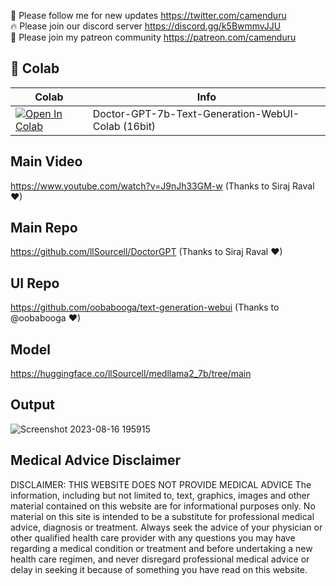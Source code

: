 🐣 Please follow me for new updates https://twitter.com/camenduru <br />
🔥 Please join our discord server https://discord.gg/k5BwmmvJJU <br />
🥳 Please join my patreon community https://patreon.com/camenduru <br />

## 🦒 Colab

| Colab | Info
| --- | --- |
[![Open In Colab](https://colab.research.google.com/assets/colab-badge.svg)](https://colab.research.google.com/github/camenduru/DoctorGPT-colab/blob/main/doctor-gpt-7b-text-generation-webui-colab.ipynb) | Doctor-GPT-7b-Text-Generation-WebUI-Colab (16bit)

## Main Video
https://www.youtube.com/watch?v=J9nJh33GM-w (Thanks to Siraj Raval ❤)

## Main Repo
https://github.com/llSourcell/DoctorGPT (Thanks to Siraj Raval ❤)

## UI Repo
https://github.com/oobabooga/text-generation-webui (Thanks to @oobabooga ❤)

## Model
https://huggingface.co/llSourcell/medllama2_7b/tree/main

## Output
![Screenshot 2023-08-16 195915](https://github.com/camenduru/DoctorGPT-colab/assets/54370274/f6303162-fdb4-4582-ae06-9acbcdf993e2)

## Medical Advice Disclaimer
DISCLAIMER: THIS WEBSITE DOES NOT PROVIDE MEDICAL ADVICE
The information, including but not limited to, text, graphics, images and other material contained on this website are for informational purposes only. No material on this site is intended to be a substitute for professional medical advice, diagnosis or treatment. Always seek the advice of your physician or other qualified health care provider with any questions you may have regarding a medical condition or treatment and before undertaking a new health care regimen, and never disregard professional medical advice or delay in seeking it because of something you have read on this website.
